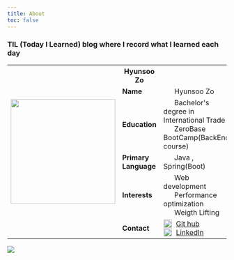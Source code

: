 ```yaml
---
title: About
toc: false
---
```

### TIL (Today I Learned) blog where I record what I learned each day

<div>
<style>
  .tdtd {
    width: 20gi%;
}

</style>
  <table>
  <tr>
    <td rowspan="6"><img src="https://i.imgur.com/tpr5jcv.png" width="240" height="240" /></td>
    <th colspan="1">Hyunsoo Zo</th>
  </tr>
  <tr>
    <td class="tdtd"><b>Name</b></td>
    <td> <img src="https://em-content.zobj.net/thumbs/240/apple/354/technologist-light-skin-tone_1f9d1-1f3fb-200d-1f4bb.png" width="15" height="17" style="float:left; margin-right:10px;" />Hyunsoo Zo</td>
  </tr>
  <tr>
    <td class="tdtd"><b>Education</b></td>
    <td><img src="https://em-content.zobj.net/thumbs/240/apple/354/student-light-skin-tone_1f9d1-1f3fb-200d-1f393.png" width="15" height="17" style="float:left; margin-right:10px;" /> Bachelor's degree in International Trade <br>
    <img src="https://em-content.zobj.net/thumbs/240/openmoji/338/desktop-computer_1f5a5-fe0f.png" width="15" height="17" style="float:left; margin-right:10px;" /> ZeroBase BootCamp(BackEnd course)
    </td>
  </tr>
 
  <tr>
    <td class="tdtd"><b>Primary Language</b></td>
    <td><img src="https://em-content.zobj.net/thumbs/240/facebook/355/keyboard_2328-fe0f.png" width="15" height="19" style="float:left; margin-right:10px;" /> Java , Spring(Boot)</td>
  </tr>
  <tr>
    <td class="tdtd"><b>Interests</b></td>
    <td><img src="https://em-content.zobj.net/thumbs/240/apple/354/laptop_1f4bb.png" width="15" height="17" style="float:left; margin-right:10px;" /> Web development<br> <img src="https://em-content.zobj.net/thumbs/240/emojidex/112/chart-with-upwards-trend_1f4c8.png" width="15" height="17" style="float:left; margin-right:10px;" /> Performance optimization<br> <img src="https://em-content.zobj.net/thumbs/240/apple/354/person-lifting-weights_1f3cb-fe0f.png" width="15" height="17" style="float:left; margin-right:10px;" /> Weigth Lifting</td>
  </tr>
   <tr>
    <td class="tdtd"><b>Contact</b></td>
    <td><img src="https://velog.velcdn.com/images/augus-xury/post/a3c5cffd-1919-4976-a82d-62826a4f020c/GitHub-APK-MOD-Download-1.18.0.png" width="19" height="19" style="float:left; margin-right:10px;" /> <a href= https://github.com/HyunsooZo> Git hub</a><br>
    <img src="https://content.linkedin.com/content/dam/me/business/en-us/amp/brand-site/v2/bg/LI-Bug.svg.original.svg" width="19" height="19" style="float:left; margin-right:10px;" />
    <a href=#>
    LinkedIn</a></td>
  </tr>
</table>
</div>


<img src="https://ghchart.rshah.org/0080ff/HyunsooZo"/>


